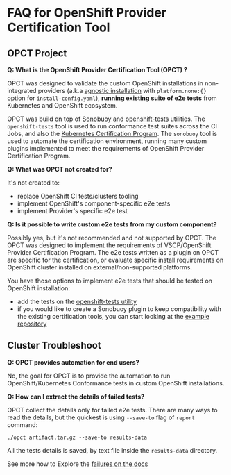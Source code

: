 # FAQ for OpenShift Provider Certification Tool

## OPCT Project

**Q: What is the OpenShift Provider Certification Tool (OPCT) ?**

OPCT was designed to validate the custom OpenShift installations in non-integrated providers (a.k.a [agnostic installation](https://docs.openshift.com/container-platform/4.11/installing/installing_platform_agnostic/installing-platform-agnostic.html) with `platform.none:{}` option for `install-config.yaml`), **running existing suite of e2e tests** from Kubernetes and OpenShift ecosystem.

OPCT was build on top of [Sonobuoy](https://sonobuoy.io/) and [openshift-tests](https://github.com/openshift/origin#end-to-end-e2e-and-extended-tests) utilities. The `openshift-tests` tool
is used to run conformance test suites across the CI Jobs, and also the [Kubernetes Certification Program](https://www.cncf.io/certification/software-conformance/). The `sonobuoy` tool is used to automate the certification environment, running many custom plugins implemented to meet the requirements of OpenShift Provider Certification Program.

**Q: What was OPCT not created for?**

It's not created to:
* replace OpenShift CI tests/clusters tooling
* implement OpenShift's component-specific e2e tests
* implement Provider's specific e2e test

**Q: Is it possible to write custom e2e tests from my custom component?**

Possibly yes, but it's not recommended and not supported by OPCT. The
OPCT was designed to implement the requirements of VSCP/OpenShift Provider Certification Program. The e2e tests
written as a plugin on OPCT are specific for the certification, or evaluate
specific install requirements on OpenShift cluster installed on external/non-supported platforms.

You have those options to implement e2e tests that should be tested on OpenShift installation:

* add the tests on the [openshift-tests utility](https://github.com/openshift/origin#end-to-end-e2e-and-extended-tests)
* if you would like to create a Sonobuoy plugin to keep compatibility with the existing certification tools, you can start looking at the [example repository](https://github.com/vmware-tanzu/sonobuoy-plugins/tree/main/examples/e2e-skeleton)

## Cluster Troubleshoot

**Q: OPCT provides automation for end users?**

No, the goal for OPCT is to provide the automation to run OpenShift/Kubernetes Conformance tests in custom OpenShift installations.

**Q: How can I extract the details of failed tests?**

OPCT collect the details only for failed e2e tests. There are many ways to read the details, but the quickest is using `--save-to` flag of `report` command:

~~~
./opct artifact.tar.gz --save-to results-data
~~~

All the tests details is saved, by text file inside the `results-data` directory.

See more how to Explore the [failures on the docs](https://redhat-openshift-ecosystem.github.io/provider-certification-tool/support-guide/#exploring-the-failures)
